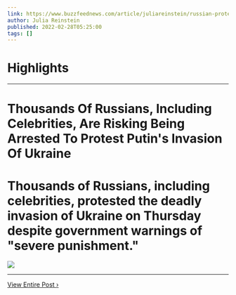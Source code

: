 ```yaml
---
link: https://www.buzzfeednews.com/article/juliareinstein/russian-protest-ukraine-invasion
author: Julia Reinstein
published: 2022-02-28T05:25:00
tags: []
---
```

# Highlights


---
# Thousands Of Russians, Including Celebrities, Are Risking Being Arrested To Protest Putin's Invasion Of Ukraine
# Thousands of Russians, including celebrities, protested the deadly invasion of Ukraine on Thursday despite government warnings of "severe punishment."

![](https://img.buzzfeed.com/buzzfeed-static/static/2022-02/24/21/campaign_images/21ce982d7478/russians-are-protesting-their-government-despite--2-2710-1645736973-9_dblbig.jpg)

---

[View Entire Post ›](https://www.buzzfeednews.com/article/juliareinstein/russian-protest-ukraine-invasion)